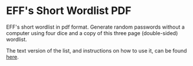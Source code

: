 # EFF's Short Wordlist PDF
EFF's short wordlist in pdf format. Generate random passwords without a computer using four dice and a copy of this three page (double-sided) wordlist.

The text version of the list, and instructions on how to use it, can be found [here](https://www.eff.org/deeplinks/2016/07/new-wordlists-random-passphrases).
